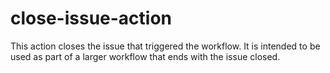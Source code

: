 # close-issue-action

This action closes the issue that triggered the workflow.  It is intended to be used as part of a larger workflow that ends with the issue closed.
